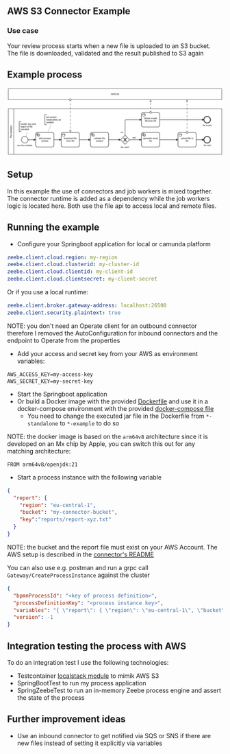 ## AWS S3 Connector Example

### Use case

Your review process starts when a new file is uploaded to an S3 bucket. The file is downloaded, validated and the result 
published to S3 again

## Example process
![process.png](../assets/example-process.png)

## Setup

In this example the use of connectors and job workers is mixed together. The connector runtime is added as a dependency
while the job workers logic is located here. Both use the file api to access local and remote files.

## Running the example
- Configure your Springboot application for local or camunda platform

```yaml
zeebe.client.cloud.region: my-region
zeebe.client.cloud.clusterid: my-cluster-id
zeebe.client.cloud.clientid: my-client-id
zeebe.client.cloud.clientsecret: my-client-secret
```

Or if you use a local runtime:

```yaml
zeebe.client.broker.gateway-address: localhost:26500
zeebe.client.security.plaintext: true
```

NOTE: you don't need an Operate client for an outbound connector therefore I removed the AutoConfiguration for inbound 
connectors and the endpoint to Operate from the properties

- Add your access and secret key from your AWS as environment variables:

```
AWS_ACCESS_KEY=my-access-key
AWS_SECRET_KEY=my-secret-key
```

- Start the Springboot application
- Or build a Docker image with the provided [Dockerfile](../docker/Dockerfile) and use it in a docker-compose environment
  with the provided [docker-compose file](../docker/docker-compose.yaml)
  - You need to change the executed jar file in the Dockerfile from `*-standalone` to `*-example` to do so

NOTE: the docker image is based on the `arm64v8` architecture since it is developed on an Mx chip by Apple, you can switch this out
for any matching architecture:

```
FROM arm64v8/openjdk:21
```
 
- Start a process instance with the following variable

```json
{
  "report": {
    "region": "eu-central-1",
    "bucket": "my-connector-bucket",
    "key":"reports/report-xyz.txt"
  }
}
```

NOTE: the bucket and the report file must exist on your AWS Account. The AWS setup is described in 
the [connector's README](../connector-aws-s3-libs/README.md)

You can also use e.g. postman and run a grpc call `Gateway/CreateProcessInstance` against the cluster

```json
{
  "bpmnProcessId": "<key of process definition>",
  "processDefinitionKey": "<process instance key>",
  "variables": "{ \"report\": { \"region\": \"eu-central-1\", \"bucket\": \"my-connector-bucket\", \"key\":\"reports/my-report-123.txt\" } }",
  "version": -1
}
```

## Integration testing the process with AWS

To do an integration test I use the following technologies:

- Testcontainer [localstack module](https://java.testcontainers.org/modules/localstack/) to mimik AWS S3
- SpringBootTest to run my process application
- SpringZeebeTest to run an in-memory Zeebe process engine and assert the state of the process

## Further improvement ideas

- Use an inbound connector to get notified via SQS or SNS if there are new files instead of setting it explicitly via
variables
